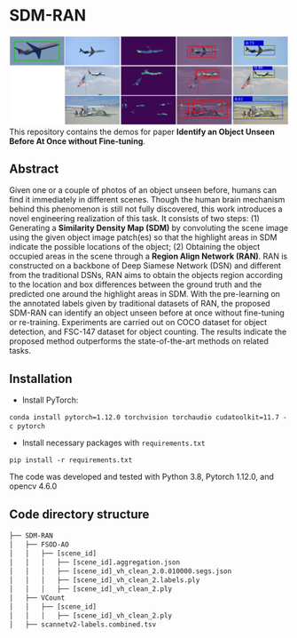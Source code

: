# SDM-RAN
![Examples](assets/examples.png)
This repository contains the demos for paper **Identify an Object Unseen Before At Once without Fine-tuning**.
## Abstract
Given one or a couple of photos of an object unseen before, humans can find it immediately in different scenes. Though the human brain mechanism behind this phenomenon is still not fully discovered, this work introduces a novel engineering realization of this task. It consists of two steps: (1) Generating a **Similarity Density Map (SDM)** by convoluting the scene image using the given object image patch(es) so that the highlight areas in SDM indicate the possible locations of the object; (2) Obtaining the object occupied areas in the scene through a **Region Align Network (RAN)**. RAN is constructed on a backbone of Deep Siamese Network (DSN) and different from the traditional DSNs, RAN aims to obtain the objects region according to the location and box differences between the ground truth and the predicted one around the highlight areas in SDM. With the pre-learning on the annotated labels given by traditional datasets of RAN, the proposed SDM-RAN can identify an object unseen before at once without fine-tuning or re-training. Experiments are carried out on COCO dataset for object detection, and FSC-147 dataset for object counting. The results indicate the proposed method outperforms the state-of-the-art methods on related tasks.
## Installation
+ Install PyTorch:
```
conda install pytorch=1.12.0 torchvision torchaudio cudatoolkit=11.7 -c pytorch
```
+ Install necessary packages with `requirements.txt`
```
pip install -r requirements.txt
```
The code was developed and tested with Python 3.8, Pytorch 1.12.0, and opencv 4.6.0
## Code directory structure
```
├── SDM-RAN
│   ├── FSOD-AO
│   │   ├── [scene_id]									
│   │   │   ├── [scene_id].aggregation.json
│   │   │   ├── [scene_id]_vh_clean_2.0.010000.segs.json
│   │   │   ├── [scene_id]_vh_clean_2.labels.ply
│   │   │   ├── [scene_id]_vh_clean_2.ply
│   ├── VCount
│   │   ├── [scene_id]								
│   │   │   ├── [scene_id]_vh_clean_2.ply
│   ├── scannetv2-labels.combined.tsv
```
